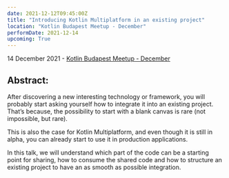 ```yaml
---
date: 2021-12-12T09:45:00Z
title: "Introducing Kotlin Multiplatform in an existing project"
location: "Kotlin Budapest Meetup - December"
performDate: 2021-12-14
upcoming: True
---
```


14 December 2021 - [Kotlin Budapest Meetup - December](https://www.meetup.com/Kotlin-Budapest/events/281867291/)

## Abstract:

After discovering a new interesting technology or framework, you will probably start asking yourself how to integrate it into an existing project. That’s because, the possibility to start with a blank canvas is rare (not impossible, but rare).

This is also the case for Kotlin Multiplatform, and even though it is still in alpha, you can already start to use it in production applications.

In this talk, we will understand which part of the code can be a starting point for sharing, how to consume the shared code and how to structure an existing project to have an as smooth as possible integration.

